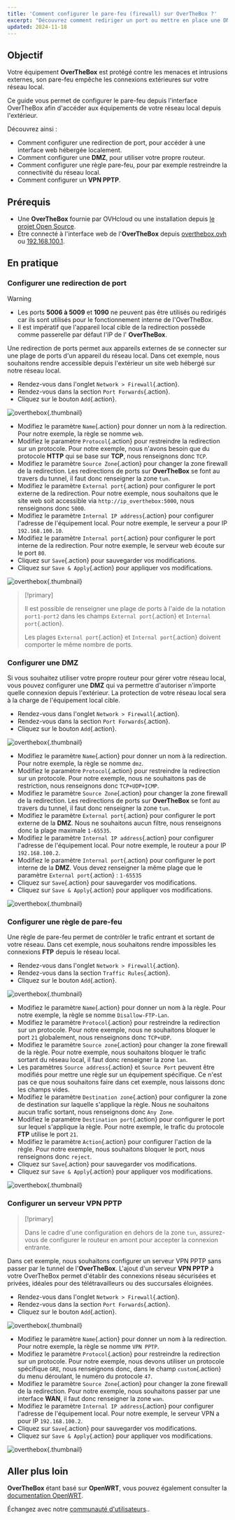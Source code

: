```yaml
---
title: 'Comment configurer le pare-feu (firewall) sur OverTheBox ?'
excerpt: "Découvrez comment rediriger un port ou mettre en place une DMZ sur votre OverTheBox"
updated: 2024-11-18
---
```


## Objectif

Votre équipement **OverTheBox** est protégé contre les menaces et intrusions externes, son pare-feu empêche les connexions extérieures sur votre réseau local.

Ce guide vous permet de configurer le pare-feu depuis l'interface OverTheBox afin d'accéder aux équipements de votre réseau local depuis l'extérieur.

Découvrez ainsi :

- Comment configurer une redirection de port, pour accéder à une interface web hébergée localement.
- Comment configurer une **DMZ**, pour utiliser votre propre routeur.
- Comment configurer une règle pare-feu, pour par exemple restreindre la connectivité du réseau local.
- Comment configurer un **VPN PPTP**.

## Prérequis

- Une **OverTheBox** fournie par OVHcloud ou une installation depuis [le projet Open Source](/pages/web_cloud/internet/overthebox/advanced_installer_limage_overthebox_sur_votre_materiel).
- Être connecté à l'interface web de l'**OverTheBox** depuis [overthebox.ovh](http://overthebox.ovh) ou [192.168.100.1](https://192.168.100.1).

## En pratique

### Configurer une redirection de port

> [!warning]
>
> - Les ports **5006 à 5009** et **1090** ne peuvent pas être utilisés ou redirigés car ils sont utilisés pour le fonctionnement interne de l'OverTheBox.
> - Il est impératif que l'appareil local cible de la redirection possède comme passerelle par défaut l'IP de l' **OverTheBox**.
>

Une redirection de ports permet aux appareils externes de se connecter sur une plage de ports d'un appareil du réseau local. Dans cet exemple, nous souhaitons rendre accessible depuis l'extérieur un site web hébergé sur notre réseau local.

- Rendez-vous dans l'onglet `Network > Firewall`{.action}.
- Rendez-vous dans la section `Port Forwards`{.action}.
- Cliquez sur le bouton `Add`{.action}.

![overthebox](images/step1-pm-1-addPM-2024.png){.thumbnail}

- Modifiez le paramètre `Name`{.action} pour donner un nom à la redirection. Pour notre exemple, la règle se nomme `web`.
- Modifiez le paramètre `Protocol`{.action} pour restreindre la redirection sur un protocole. Pour notre exemple, nous n'avons besoin que du protocole **HTTP** qui se base sur **TCP**, nous renseignons donc `TCP`.
- Modifiez le paramètre `Source Zone`{.action} pour changer la zone firewall de la redirection. Les redirections de ports sur **OverTheBox** se font au travers du tunnel, il faut donc renseigner la zone `tun`.
- Modifiez le paramètre `External port`{.action} pour configurer le port externe de la redirection. Pour notre exemple, nous souhaitons que le site web soit accessible via `http://ip_overthebox:5000`, nous renseignons donc `5000`.
- Modifiez le paramètre `Internal IP address`{.action} pour configurer l'adresse de l'équipement local. Pour notre exemple, le serveur a pour IP `192.168.100.10`.
- Modifiez le paramètre `Internal port`{.action} pour configurer le port interne de la redirection. Pour notre exemple, le serveur web écoute sur le port `80`.
- Cliquez sur `Save`{.action} pour sauvegarder vos modifications.
- Cliquez sur `Save & Apply`{.action} pour appliquer vos modifications.

![overthebox](images/step1-pm-2-configurePM-2024.png){.thumbnail}

> [!primary]
>
> Il est possible de renseigner une plage de ports à l'aide de la notation `port1-port2` dans les champs `External port`{.action} et `Internal port`{.action}.
>
> Les plages `External port`{.action} et `Internal port`{.action} doivent comporter le même nombre de ports.
>

### Configurer une DMZ

Si vous souhaitez utiliser votre propre routeur pour gérer votre réseau local, vous pouvez configurer une **DMZ** qui va permettre d'autoriser n'importe quelle connexion depuis l'extérieur. La protection de votre réseau local sera à la charge de l'équipement local cible.

- Rendez-vous dans l'onglet `Network > Firewall`{.action}.
- Rendez-vous dans la section `Port Forwards`{.action}.
- Cliquez sur le bouton `Add`{.action}.

![overthebox](images/step1-pm-1-addPM-2024.png){.thumbnail}

- Modifiez le paramètre `Name`{.action} pour donner un nom à la redirection. Pour notre exemple, la règle se nomme `dmz`.
- Modifiez le paramètre `Protocol`{.action} pour restreindre la redirection sur un protocole. Pour notre exemple, nous ne souhaitons pas de restriction, nous renseignons donc `TCP+UDP+ICMP`.
- Modifiez le paramètre `Source Zone`{.action} pour changer la zone firewall de la redirection. Les redirections de ports sur **OverTheBox** se font au travers du tunnel, il faut donc renseigner la zone `tun`.
- Modifiez le paramètre `External port`{.action} pour configurer le port externe de la **DMZ**. Nous ne souhaitons aucun filtre, nous renseignons donc la plage maximale `1-65535`.
- Modifiez le paramètre `Internal IP address`{.action} pour configurer l'adresse de l'équipement local. Pour notre exemple, le routeur a pour IP `192.168.100.2`.
- Modifiez le paramètre `Internal port`{.action} pour configurer le port interne de la **DMZ**. Vous devez renseigner la même plage que le paramètre `External port`{.action} : `1-65535`
- Cliquez sur `Save`{.action} pour sauvegarder vos modifications.
- Cliquez sur `Save & Apply`{.action} pour appliquer vos modifications.

![overthebox](images/step2-pm-3-configureDMZ-2024.png){.thumbnail}

### Configurer une règle de pare-feu

Une règle de pare-feu permet de contrôler le trafic entrant et sortant de votre réseau. Dans cet exemple, nous souhaitons rendre impossibles les connexions **FTP** depuis le réseau local.

- Rendez-vous dans l'onglet `Network > Firewall`{.action}.
- Rendez-vous dans la section `Traffic Rules`{.action}.
- Cliquez sur le bouton `Add`{.action}.

![overthebox](images/step3-pm-4-addTR-2024.png){.thumbnail}

- Modifiez le paramètre `Name`{.action} pour donner un nom à la règle. Pour notre exemple, la règle se nomme `Disallow-FTP-Lan`.
- Modifiez le paramètre `Protocol`{.action} pour restreindre la redirection sur un protocole. Pour notre exemple, nous ne souhaitons bloquer le port `21` globalement, nous renseignons donc `TCP+UDP`.
- Modifiez le paramètre `Source zone`{.action} pour changer la zone firewall de la règle. Pour notre exemple, nous souhaitons bloquer le trafic sortant du réseau local, il faut donc renseigner la zone `lan`.
- Les paramètres `Source address`{.action} et `Source Port` peuvent être modifiés pour mettre une règle sur un équipement spécifique. Ce n'est pas ce que nous souhaitons faire dans cet exemple, nous laissons donc les champs vides.
- Modifiez le paramètre `Destination zone`{.action} pour configurer la zone de destination sur laquelle s'applique la règle. Nous ne souhaitons aucun trafic sortant, nous renseignons donc `Any Zone`.
- Modifiez le paramètre `Destination port`{.action} pour configurer le port sur lequel s'applique la règle. Pour notre exemple, le trafic du protocole **FTP** utilise le port `21`.
- Modifiez le paramètre `Action`{.action} pour configurer l'action de la règle. Pour notre exemple, nous souhaitons bloquer le port, nous renseignons donc `reject`.
- Cliquez sur `Save`{.action} pour sauvegarder vos modifications.
- Cliquez sur `Save & Apply`{.action} pour appliquer vos modifications.

![overthebox](images/step3-pm-5-configureTR-2024.png){.thumbnail}

### Configurer un serveur VPN PPTP

> [!primary]
>
> Dans le cadre d'une configuration en dehors de la zone `tun`, assurez-vous de configurer le routeur en amont pour accepter la connexion entrante.
>

Dans cet exemple, nous souhaitons configurer un serveur VPN PPTP sans passer par le tunnel de l'**OverTheBox**. L'ajout d'un serveur **VPN PPTP** à votre OverTheBox permet d'établir des connexions réseau sécurisées et privées, idéales pour des télétravailleurs ou des succursales éloignées.

- Rendez-vous dans l'onglet `Network > Firewall`{.action}.
- Rendez-vous dans la section `Port Forwards`{.action}.
- Cliquez sur le bouton `Add`{.action}.

![overthebox](images/step1-pm-1-addPM-2024.png){.thumbnail}

- Modifiez le paramètre `Name`{.action} pour donner un nom à la redirection. Pour notre exemple, la règle se nomme `VPN PPTP`.
- Modifiez le paramètre `Protocol`{.action} pour restreindre la redirection sur un protocole. Pour notre exemple, nous devons utiliser un protocole spécifique `GRE`, nous renseignons donc, dans le champ `custom`{.action} du menu déroulant, le numéro du protocole `47`.
- Modifiez le paramètre `Source Zone`{.action} pour changer la zone firewall de la redirection. Pour notre exemple, nous souhaitons passer par une interface **WAN**, il faut donc renseigner la zone `wan`.
- Modifiez le paramètre `Internal IP address`{.action} pour configurer l'adresse de l'équipement local. Pour notre exemple, le serveur VPN a pour IP `192.168.100.2`.
- Cliquez sur `Save`{.action} pour sauvegarder vos modifications.
- Cliquez sur `Save & Apply`{.action} pour appliquer vos modifications.

![overthebox](images/step4-pm-6-configureVPN-2024.png){.thumbnail}

## Aller plus loin

**OverTheBox** étant basé sur **OpenWRT**, vous pouvez également consulter la [documentation OpenWRT](https://openwrt.org/docs/start).

Échangez avec notre [communauté d'utilisateurs](/links/community)..
